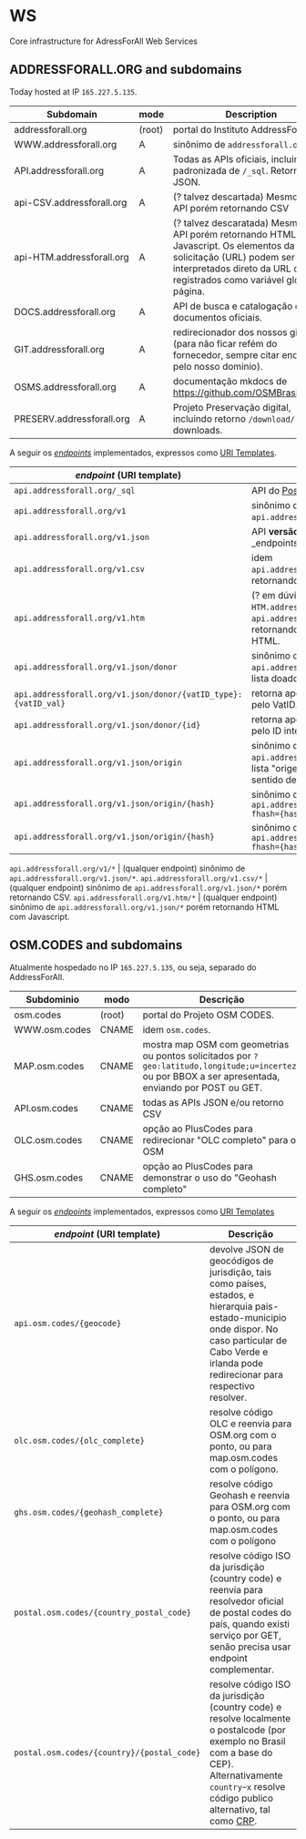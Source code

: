 # WS
Core infrastructure for AdressForAll Web Services

## ADDRESSFORALL.ORG and subdomains

Today hosted at IP `165.227.5.135`.

Subdomain | mode |  Description
---------|---------|--------
addressforall.org | (root)| portal do Instituto AddressForAll.
WWW.addressforall.org |A| sinônimo de `addressforall.org`.
API.addressforall.org |A| Todas as APIs oficiais, incluindo a padronizada de `/_sql`. Retorno JSON.
api-CSV.addressforall.org|A| (? talvez descartada) Mesmo que API porém retornando CSV
api-HTM.addressforall.org|A| (? talvez descaratada) Mesmo que API porém retornando HTML com Javascript. Os elementos da solicitação (URL) podem ser interpretados direto da URL ou registrados como variável global na página.
DOCS.addressforall.org|A| API de busca e catalogação de documentos oficiais.
GIT.addressforall.org|A| redirecionador dos nossos gits (para não ficar refém do fornecedor, sempre citar endereço pelo nosso domínio).
OSMS.addressforall.org|A| documentação mkdocs de https://github.com/OSMBrasil/stable
PRESERV.addressforall.org|A| Projeto Preservação digital, incluindo retorno `/download/` com downloads.

A seguir os [*endpoints*](https://en.wikipedia.org/wiki/Endpoint_interface) implementados, expressos como [URI Templates](https://en.wikipedia.org/wiki/URI_Template).

_endpoint_ (URI template) |  Descrição
------------------------|-----------------
`api.addressforall.org/_sql` | API do [PostgREST](http://postgrest.org/).
`api.addressforall.org/v1` | sinônimo de `api.addressforall.org/v1.json`.
`api.addressforall.org/v1.json` | API **versão 1**. Listagem dos _endpoints _válidos desta API.
`api.addressforall.org/v1.csv` | idem  `api.addressforall.org/v1.json` mas retornando em CSV.
`api.addressforall.org/v1.htm` | (? em dúvida se melhor `api-HTM.addressforall.org/v1`) idem  `api.addressforall.org/v1.json` mas retornando em página interativa HTML.
`api.addressforall.org/v1.json/donor` | sinônimo de `api.addressforall.org/_sql/donor`, lista doadores de datasets.
`api.addressforall.org/v1.json/donor/{vatID_type}:{vatID_val}` | retorna apenas  doador determinado pelo VatID.
`api.addressforall.org/v1.json/donor/{id}` | retorna apenas  doador determinado pelo ID interno solicitado.
`api.addressforall.org/v1.json/origin` | sinônimo de `api.addressforall.org/_sql/origin`, lista "origem dos *dataset*", no sentido de [proveniência dos dados](https://en.wikipedia.org/wiki/Provenance#Data_provenance). 
`api.addressforall.org/v1.json/origin/{hash}` | sinônimo de `api.addressforall.org/_sql/origin?fhash={hash}`
`api.addressforall.org/v1.json/origin/{hash}` | sinônimo de `api.addressforall.org/_sql/origin?fhash={hash}`


`api.addressforall.org/v1/*` | (qualquer endpoint) sinônimo de `api.addressforall.org/v1.json/*`.
`api.addressforall.org/v1.csv/*` | (qualquer endpoint) sinônimo de `api.addressforall.org/v1.json/*` porém retornando CSV.
`api.addressforall.org/v1.htm/*` | (qualquer endpoint) sinônimo de `api.addressforall.org/v1.json/*` porém retornando HTML com Javascript.


## OSM.CODES and subdomains

Atualmente hospedado no IP `165.227.5.135`, ou seja, separado do AddressForAll. 

Subdominio | modo |  Descrição
---------|---------|--------
osm.codes | (root)| portal do Projeto OSM CODES.
WWW.osm.codes |CNAME| idem `osm.codes`.
MAP.osm.codes | CNAME| mostra map OSM com geometrias ou pontos solicitados por `?geo:latitudo,longitude;u=incerteza` ou por BBOX a ser apresentada, enviando por POST ou GET.
API.osm.codes | CNAME| todas as APIs JSON e/ou retorno CSV
OLC.osm.codes |  CNAME| opção ao PlusCodes para redirecionar "OLC completo" para o OSM
GHS.osm.codes  | CNAME | opção ao PlusCodes  para demonstrar o uso do "Geohash completo"

A seguir os [*endpoints*](https://en.wikipedia.org/wiki/Endpoint_interface) implementados, expressos como [URI Templates](https://en.wikipedia.org/wiki/URI_Template)


_endpoint_ (URI template) |  Descrição
------------------------|-----------------
`api.osm.codes/{geocode}` | devolve JSON de geocódigos de jurisdição, tais como países, estados, e hierarquia pais-estado-municipio onde dispor. No caso particular de Cabo Verde e irlanda pode redirecionar para respectivo resolver.
`olc.osm.codes/{olc_complete}` |  resolve código OLC e reenvia para OSM.org com o ponto, ou para map.osm.codes com o polígono.
`ghs.osm.codes/{geohash_complete}`  | resolve código Geohash e reenvia para OSM.org com o ponto, ou para map.osm.codes com o polígono
`postal.osm.codes/{country_postal_code}`  | resolve código ISO da jurisdição (country code) e reenvia para resolvedor oficial de postal codes do país, quando existi serviço por GET, senão precisa usar endpoint complementar.
`postal.osm.codes/{country}/{postal_code}`  | resolve código ISO da jurisdição (country code) e resolve localmente o postalcode (por exemplo no Brasil com a base do CEP). Alternativamente `country~x`  resolve código publico alternativo, tal como [CRP](https://github.com/AddressForAll/CRP).
